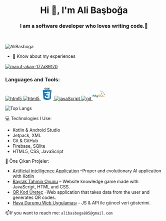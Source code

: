 <h1 align="center">Hi 👋, I'm Ali Başboğa</h1>
<h3 align="center">I am a software developer who loves writing code.🌱</h3>
<p align="center"><img align="center" src="https://media.giphy.com/media/qgQUggAC3Pfv687qPC/giphy.gif" width="500" alt="" class="skills__img" /> </p>

<p align="left"> <img src="https://komarev.com/ghpvc/?username=maruf04&label=Profile%20views&color=0e75b6&style=flat" alt="AliBasboga" /> </p>




- 📄 Know about my experiences

<p align="left">
  <a href="www.linkedin.com/in/alibaşboğa" target="blank">
    <img src="https://cdn.jsdelivr.net/npm/simple-icons@3.0.1/icons/linkedin.svg" alt="maruf-akan-177a89170" width="40" height="30" align="center" />
  </a>
 
 <!-- <a href="" target="blank">
  <img src="https://cdn.jsdelivr.net/npm/simple-icons@3.0.1/icons/medium.svg" alt="" width="40" height="30" align="center" />
  </a>
  <a href="" target="blank">
    <img src="https://cdn.jsdelivr.net/npm/simple-icons@3.0.1/icons/youtube.svg" alt="ucfd69yhos_8jkfxb9qgzfda" width="40" height="30" align="center" />
  </a>
  <a href="" target="blank">
    <img src="https://cdn.jsdelivr.net/npm/simple-icons@3.0.1/icons/hackerrank.svg" alt="h185541045" width="40" height="30" align="center" />
  </a>

  <a href="" target="blank">
    <img src="https://cdn.jsdelivr.net/npm/simple-icons@3.0.1/icons/stackoverflow.svg" alt="14790392" width="40" height="30" align="center" />
  </a>
  -->
</p>
<p align="left"></p>

<!-- Languages and Tools: -->
<p align="left"></p>
<h3 align="left">Languages and Tools:</h3>
<p align="left">
  
  <a href="https://www.w3schools.com/kotlin/" target="_blank" rel="noreferrer">
    <img src="https://upload.wikimedia.org/wikipedia/commons/7/74/Kotlin_Icon.png" alt="html5" width="40" height="40" />
  </a>
   
  <a href="https://www.w3schools.com/html/" target="_blank" rel="noreferrer">
    <img src="https://upload.wikimedia.org/wikipedia/commons/6/61/HTML5_logo_and_wordmark.svg" alt="html5" width="40" height="40" />
  </a>
  
   <a href="https://www.w3schools.com/css/" target="_blank" rel="noreferrer">
    <img src="https://raw.githubusercontent.com/devicons/devicon/master/icons/css3/css3-original-wordmark.svg" alt="css3" width="40" height="40" />
  </a>
  
 <a href="https://www.w3schools.com/js/" target="_blank" rel="noreferrer">
    <img src="https://cdn.jsdelivr.net/npm/simple-icons@3.0.1/icons/javascript.svg" alt="javaScript" width="40" height="40" />
  </a>
  
  <a href="https://git-scm.com/" target="_blank" rel="noreferrer">
    <img src="https://www.vectorlogo.zone/logos/git-scm/git-scm-icon.svg" alt="git" width="40" height="40" />
  </a>
  
  <a href="https://www.mysql.com/" target="_blank" rel="noreferrer">
    <img src="https://raw.githubusercontent.com/devicons/devicon/master/icons/mysql/mysql-original-wordmark.svg" alt="mysql" width="40" height="40" />
  </a>


![Top Langs](https://github-readme-stats.vercel.app/api/top-langs/?username=AliBasboga&layout=compact)

💻  Technologies I Use:
- Kotlin & Android Studio
- Jetpack, XML
- Git & GitHub
- Firebase, SQlite
- HTML5, CSS, JavaScript

🚀 Öne Çıkan Projeler:
- [Artificial intelligence Application](https://github.com/AliBasboga/KotlinArtificial-ntelligence) –Proper and evolutionary AI application with Kotlin
- [Bayrak Tahmin Oyunu](https://github.com/AliBasboga/BBoga.github.io) – Website knowledge game made with JavaScript, HTML and CSS.
- [QR Kod Üreteç](https://github.com/AliBasboga/QrCreate) –Web application that takes data from the user and generates QR codes.
- [Hava Durumu Web Uygulaması](https://github.com/AliBasboga/weatherExample-with-api) – JS & API ile güncel veri gösterimi.

📫If you want to reach me:
`alibasboga885@gmail.com`
